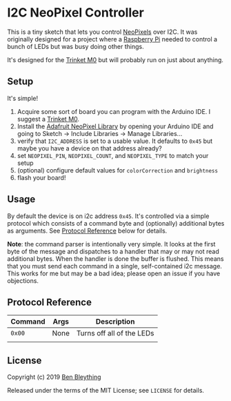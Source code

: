 I2C NeoPixel Controller
================================================================================

This is a tiny sketch that lets you control [NeoPixels] over I2C. It was
originally designed for a project where a [Raspberry Pi] needed to control a
bunch of LEDs but was busy doing other things.

It's designed for the [Trinket M0] but will probably run on just about anything.

[NeoPixels]: https://www.adafruit.com/category/168
[Raspberry Pi]: https://www.raspberrypi.org/
[Trinket M0]: https://www.adafruit.com/product/3500

Setup
--------------------------------------------------------------------------------

It's simple!

1. Acquire some sort of board you can program with the Arduino IDE. I suggest a
   [Trinket M0].
2. Install the [Adafruit NeoPixel Library] by opening your Arduino IDE and going
   to Sketch -> Include Libraries -> Manage Libraries...
3. verify that `I2C_ADDRESS` is set to a usable value. It defaults to `0x45` but
   maybe you have a device on that address already?
4. set `NEOPIXEL_PIN`, `NEOPIXEL_COUNT`, and `NEOPIXEL_TYPE` to match your setup
5. (optional) configure default values for `colorCorrection` and `brightness`
6. flash your board!

[Adafruit NeoPixel Library]: https://github.com/adafruit/Adafruit_NeoPixel

Usage
--------------------------------------------------------------------------------

By default the device is on i2c address `0x45`. It's controlled via a simple
protocol which consists of a command byte and (optionally) additional bytes as
arguments. See [Protocol Reference](#protocol-reference) below for details.

**Note**: the command parser is intentionally very simple. It looks at the first
byte of the message and dispatches to a handler that may or may not read
additional bytes. When the handler is done the buffer is flushed. This means
that you must send each command in a single, self-contained i2c message. This
works for me but may be a bad idea; please open an issue if you have objections.

Protocol Reference
--------------------------------------------------------------------------------

| Command | Args | Description               |
|---------|------|---------------------------|
| `0x00`  | None | Turns off all of the LEDs |
|         |      |                           |


License
--------------------------------------------------------------------------------

Copyright (c) 2019 [Ben Bleything](mailto:ben@bleything.net)

Released under the terms of the MIT License; see `LICENSE` for details.
